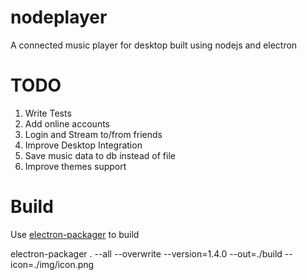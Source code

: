 # nodeplayer

A connected music player for desktop built using nodejs and electron

# TODO

1. Write Tests
2. Add online accounts
3. Login and Stream to/from friends
4. Improve Desktop Integration
5. Save music data to db instead of file
6. Improve themes support

# Build

Use <a href="https://github.com/electron-userland/electron-packager">electron-packager</a> to build

electron-packager . --all --overwrite --version=1.4.0 --out=./build --icon=./img/icon.png
